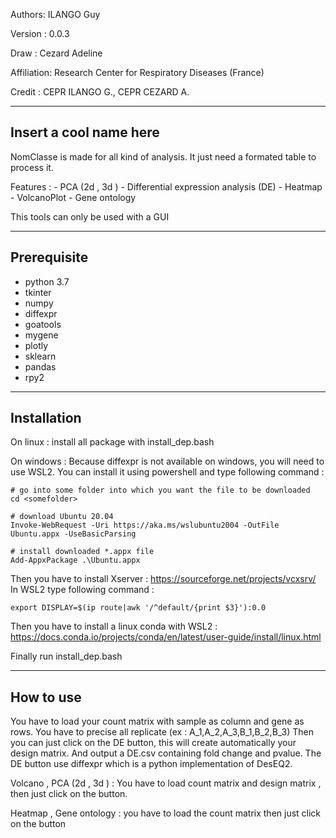 Authors: ILANGO Guy 

Version : 0.0.3  

Draw : Cezard Adeline

Affiliation: Research Center for Respiratory Diseases (France)

Credit : CEPR ILANGO G., CEPR CEZARD A.



-----------------------------------------------
Insert a cool name here
-----------------------------------------------

NomClasse is made for all kind of analysis. It just need a formated table to process it. 

Features : - PCA (2d , 3d ) 
           - Differential expression analysis (DE)
           - Heatmap
           - VolcanoPlot
           - Gene ontology
           
This tools can only be used with a GUI

------------------------------------------------
Prerequisite
------------------------------------------------
- python 3.7
- tkinter
- numpy
- diffexpr
- goatools
- mygene
- plotly
- sklearn
- pandas
- rpy2

-------------------------------------------------
Installation
-------------------------------------------------
On linux : install all package with install_dep.bash

On windows : Because diffexpr is not available on windows, you will need to use WSL2.
You can install it using powershell and type following command : 
```
# go into some folder into which you want the file to be downloaded
cd <somefolder>

# download Ubuntu 20.04
Invoke-WebRequest -Uri https://aka.ms/wslubuntu2004 -OutFile Ubuntu.appx -UseBasicParsing

# install downloaded *.appx file
Add-AppxPackage .\Ubuntu.appx
```
Then you have to install Xserver : https://sourceforge.net/projects/vcxsrv/
In WSL2 type following command : 
```
export DISPLAY=$(ip route|awk '/^default/{print $3}'):0.0
```

Then you have to install a linux conda with WSL2 : https://docs.conda.io/projects/conda/en/latest/user-guide/install/linux.html

Finally run install_dep.bash           
           
-------------------------------------------------
How to use
-------------------------------------------------

You have to load your count matrix with sample as column and gene as rows. You have to precise all replicate (ex  : A_1,A_2,A_3,B_1,B_2,B_3)
Then you can just click on the DE button, this will create automatically your design matrix. And output a DE.csv containing fold change and pvalue. 
The DE button use diffexpr which is a python implementation of DesEQ2. 

Volcano , PCA (2d , 3d ) : You have to load count matrix and design matrix , then just click on the button.

Heatmap , Gene ontology : you have to load the count matrix then just click on the button

